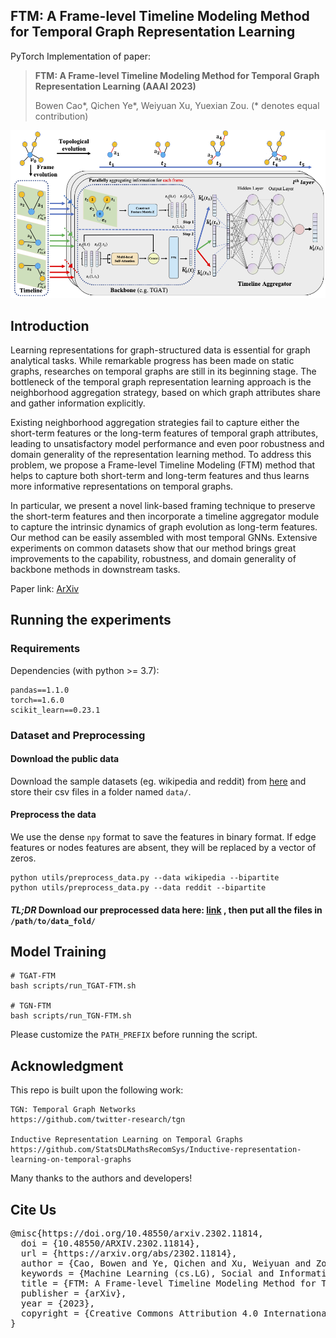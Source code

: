 ## FTM: A Frame-level Timeline Modeling Method for Temporal Graph Representation Learning

PyTorch Implementation of paper:

> **FTM: A Frame-level Timeline Modeling Method for Temporal Graph Representation Learning (AAAI 2023)**
> 
> Bowen Cao\*, Qichen Ye\*, Weiyuan Xu, Yuexian Zou. (\* denotes equal contribution)

![](images/Model.png)

## Introduction
Learning representations for graph-structured data is essential for graph analytical tasks. While remarkable progress has been made on static graphs, researches on temporal graphs are still in its beginning stage. The bottleneck of the temporal graph representation learning approach is the neighborhood aggregation strategy, based on which graph attributes share and gather information explicitly. 

Existing neighborhood aggregation strategies fail to capture either the short-term features or the long-term features of temporal graph attributes, leading to unsatisfactory model performance and even poor robustness and domain generality of the representation learning method. To address this problem, we propose a Frame-level Timeline Modeling (FTM) method that helps to capture both short-term and long-term features and thus learns more informative representations on temporal graphs. 

In particular, we present a novel link-based framing technique to preserve the short-term features and then incorporate a timeline aggregator module to capture the intrinsic dynamics of graph evolution as long-term features. Our method can be easily assembled with most temporal GNNs. Extensive experiments on common datasets show that our method brings great improvements to the capability, robustness, and domain generality of backbone methods in downstream tasks.

Paper link: [ArXiv](https://arxiv.org/abs/2302.11814)
## Running the experiments
### Requirements

Dependencies (with python >= 3.7):

```{bash}
pandas==1.1.0
torch==1.6.0
scikit_learn==0.23.1
```

### Dataset and Preprocessing

#### Download the public data
Download the sample datasets (eg. wikipedia and reddit) from
[here](http://snap.stanford.edu/jodie/) and store their csv files in a folder named
```data/```.

#### Preprocess the data
We use the dense `npy` format to save the features in binary format. If edge features or nodes 
features are absent, they will be replaced by a vector of zeros. 
```{bash}
python utils/preprocess_data.py --data wikipedia --bipartite
python utils/preprocess_data.py --data reddit --bipartite
```

#### ***TL;DR*** Download our preprocessed data here: [link](https://drive.google.com/file/d/18ZwwU3dLI4bCQ4zG4MmgTXkGiJlDI_1h/view?usp=sharing) , then put all the files in `/path/to/data_fold/`


## Model Training
```shell
# TGAT-FTM
bash scripts/run_TGAT-FTM.sh

# TGN-FTM
bash scripts/run_TGN-FTM.sh
```
Please customize the `PATH_PREFIX` before running the script.


## Acknowledgment
This repo is built upon the following work:
```
TGN: Temporal Graph Networks  
https://github.com/twitter-research/tgn

Inductive Representation Learning on Temporal Graphs 
https://github.com/StatsDLMathsRecomSys/Inductive-representation-learning-on-temporal-graphs
```
Many thanks to the authors and developers!

## Cite Us
<pre>
@misc{https://doi.org/10.48550/arxiv.2302.11814,
  doi = {10.48550/ARXIV.2302.11814},
  url = {https://arxiv.org/abs/2302.11814},
  author = {Cao, Bowen and Ye, Qichen and Xu, Weiyuan and Zou, Yuexian},
  keywords = {Machine Learning (cs.LG), Social and Information Networks (cs.SI), FOS: Computer and information sciences, FOS: Computer and information sciences},
  title = {FTM: A Frame-level Timeline Modeling Method for Temporal Graph Representation Learning},
  publisher = {arXiv},
  year = {2023},
  copyright = {Creative Commons Attribution 4.0 International}
}

</pre>
